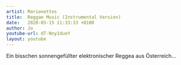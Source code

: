 ```yaml
---
artist: Marionettes
title:  Reggae Music (Instrumental Version)
date:   2020-05-15 11:33:33 +0100
author: Jo
youtube-url: dT-Nny1dueY
layout: youtube
---
```


Ein bisschen sonnengefüllter elektronischer Reggea aus Österreich…
